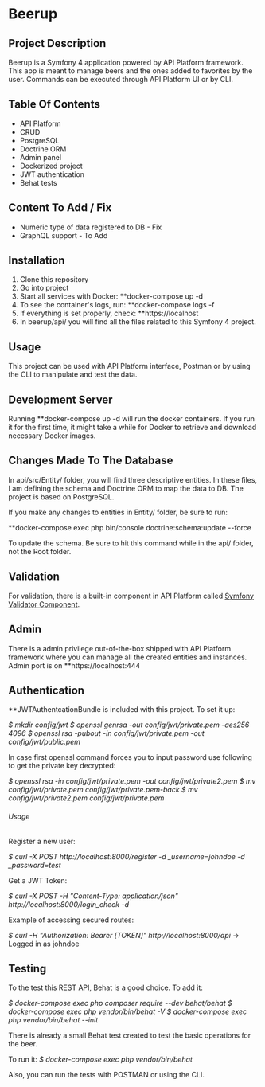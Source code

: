 # Beerup

## Project Description

Beerup is a Symfony 4 application powered by API Platform framework. This app is meant to manage beers and the ones added to favorites by the user. Commands can be executed through API Platform UI or by CLI.

## Table Of Contents

-   API Platform
-   CRUD
-   PostgreSQL
-   Doctrine ORM
-   Admin panel
-   Dockerized project
-   JWT authentication
-   Behat tests

## Content To Add / Fix

-   Numeric type of data registered to DB - Fix
-   GraphQL support - To Add

## Installation

1. Clone this repository
2. Go into project
3. Start all services with Docker: \*\*docker-compose up -d
4. To see the container's logs, run: \*\*docker-compose logs -f
5. If everything is set properly, check: \*\*https://localhost
6. In beerup/api/ you will find all the files related to this Symfony 4 project.

## Usage

This project can be used with API Platform interface, Postman or by using the CLI to manipulate and test the data.

## Development Server

Running \*\*docker-compose up -d will run the docker containers. If you run it for the first time, it might take a while for Docker to retrieve and download necessary Docker images.

## Changes Made To The Database

In api/src/Entity/ folder, you will find three descriptive entities. In these files, I am defining the schema and Doctrine ORM to map the data to DB. The project is based on PostgreSQL.

If you make any changes to entities in Entity/ folder, be sure to run:

\*\*docker-compose exec php bin/console doctrine:schema:update --force

To update the schema. Be sure to hit this command while in the api/ folder, not the Root folder.

## Validation

For validation, there is a built-in component in API Platform called [Symfony Validator Component](https://symfony.com/doc/current/validation.html).

## Admin

There is a admin privilege out-of-the-box shipped with API Platform framework where you can manage all the created entities and instances. Admin port is on \*\*https://localhost:444

## Authentication

\*\*JWTAuthentcationBundle is included with this project. To set it up:

*$ mkdir config/jwt*
*$ openssl genrsa -out config/jwt/private.pem -aes256 4096*
_$ openssl rsa -pubout -in config/jwt/private.pem -out config/jwt/public.pem_

In case first openssl command forces you to input password use following to get the private key decrypted:

*$ openssl rsa -in config/jwt/private.pem -out config/jwt/private2.pem*
*$ mv config/jwt/private.pem config/jwt/private.pem-back*
_$ mv config/jwt/private2.pem config/jwt/private.pem_

###### Usage

Register a new user:

_$ curl -X POST http://localhost:8000/register -d \_username=johndoe -d \_password=test_

Get a JWT Token:

_$ curl -X POST -H "Content-Type: application/json" http://localhost:8000/login_check -d_

Example of accessing secured routes:

_$ curl -H "Authorization: Bearer [TOKEN]" http://localhost:8000/api_
-> Logged in as johndoe

## Testing

To the test this REST API, Behat is a good choice. To add it:

*$ docker-compose exec php composer require --dev behat/behat*
*$ docker-compose exec php vendor/bin/behat -V*
_$ docker-compose exec php vendor/bin/behat --init_

There is already a small Behat test created to test the basic operations for the beer.

To run it: _$ docker-compose exec php vendor/bin/behat_

Also, you can run the tests with POSTMAN or using the CLI.
